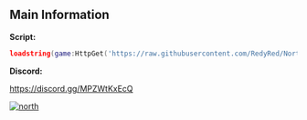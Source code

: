 ## Main Information

**Script:**
```lua
loadstring(game:HttpGet('https://raw.githubusercontent.com/RedyRed/North/main/loader.lua'))()
```

**Discord:**

https://discord.gg/MPZWtKxEcQ

[![north](https://cdn.discordapp.com/attachments/1079078439753093120/1082006676963594260/NorthBanner.png)](https://discord.gg/MPZWtKxEcQ)
